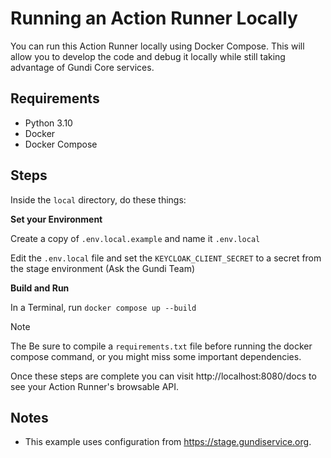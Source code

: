 # Running an Action Runner Locally

You can run this Action Runner locally using Docker Compose. This will allow you to develop the code and debug it locally while still taking advantage of Gundi Core services.

## Requirements

- Python 3.10
- Docker
- Docker Compose

## Steps

Inside the `local` directory, do these things:

**Set your Environment**

Create a copy of `.env.local.example` and name it `.env.local`

Edit the `.env.local` file and set the `KEYCLOAK_CLIENT_SECRET` to a secret from the stage environment (Ask the Gundi Team)

**Build and Run**

In a Terminal, run `docker compose up --build`

> [!NOTE]
>
> The Be sure to compile a `requirements.txt` file before running the docker compose command, or you might miss some important dependencies.


Once these steps are complete you can visit http://localhost:8080/docs to see your Action Runner's browsable API.

## Notes

- This example uses configuration from https://stage.gundiservice.org.

